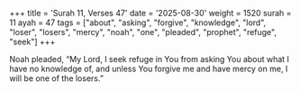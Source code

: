 +++
title = 'Surah 11, Verses 47'
date = '2025-08-30'
weight = 1520
surah = 11
ayah = 47
tags = ["about", "asking", "forgive", "knowledge", "lord", "loser", "losers", "mercy", "noah", "one", "pleaded", "prophet", "refuge", "seek"]
+++

Noah pleaded, “My Lord, I seek refuge in You from asking You about what I have no knowledge of, and unless You forgive me and have mercy on me, I will be one of the losers.”